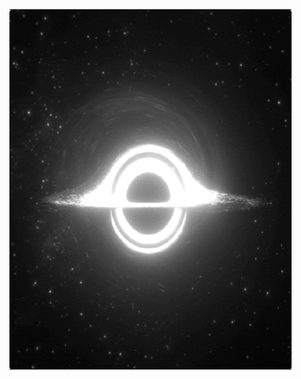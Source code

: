 <table align="center" style="border-collapse: collapse; margin: 0 auto; padding: 0; border-spacing: 0;">
  <tr>
    <td style="padding: 0; margin: 0; border: none; background-color: #0D1117; width: 640px; height: 640px; overflow: hidden; border-radius: 5px;">
      <a href="https://github.com/Izaacapp" style="display: block; width: 100%; height: 100%; margin: 0; padding: 0;">
        <img src="https://github.com/Izaacapp/Izaacapp/blob/main/blackhole2.gif" style="display: block; width: 100%; height: 100%; margin: 0; border-radius: 5px;">
      </a>
    </td>
  </tr>
</table>
